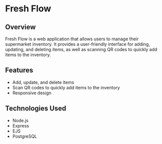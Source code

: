 # Fresh Flow

## Overview

Fresh Flow is a web application that allows users to manage their supermarket inventory. 
It provides a user-friendly interface for adding, updating, and deleting items, as well as scanning QR codes to quickly add items to the inventory.

## Features

- Add, update, and delete items
- Scan QR codes to quickly add items to the inventory
- Responsive design

## Technologies Used

- Node.js
- Express
- EJS
- PostgreSQL


